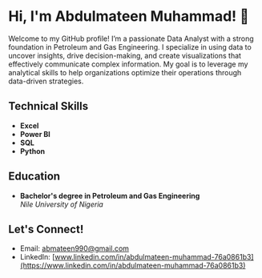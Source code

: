 # Hi, I'm Abdulmateen Muhammad! 👋

Welcome to my GitHub profile! I’m a passionate Data Analyst with a strong foundation in Petroleum and Gas Engineering. I specialize in using data to uncover insights, drive decision-making, and create visualizations that effectively communicate complex information. My goal is to leverage my analytical skills to help organizations optimize their operations through data-driven strategies.

## Technical Skills
- **Excel**
- **Power BI**
- **SQL**
- **Python**

## Education
- **Bachelor's degree in Petroleum and Gas Engineering**  
  *Nile University of Nigeria*

## Let's Connect!
- Email: [abmateen990@gmail.com](mailto:abmateen990@gmail.com)  
- LinkedIn: [www.linkedin.com/in/abdulmateen-muhammad-76a0861b3](https://www.linkedin.com/in/abdulmateen-muhammad-76a0861b3)


